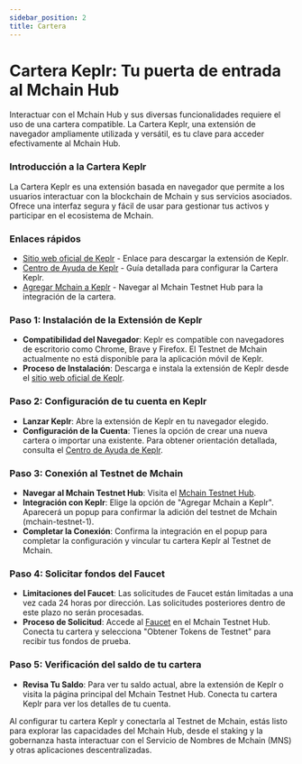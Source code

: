 ```yaml
---
sidebar_position: 2
title: Cartera
---
```


# Cartera Keplr: Tu puerta de entrada al Mchain Hub

Interactuar con el Mchain Hub y sus diversas funcionalidades requiere el uso de una cartera compatible. La Cartera Keplr, una extensión de navegador ampliamente utilizada y versátil, es tu clave para acceder efectivamente al Mchain Hub.

### Introducción a la Cartera Keplr
La Cartera Keplr es una extensión basada en navegador que permite a los usuarios interactuar con la blockchain de Mchain y sus servicios asociados. Ofrece una interfaz segura y fácil de usar para gestionar tus activos y participar en el ecosistema de Mchain.

### Enlaces rápidos
- [Sitio web oficial de Keplr](https://www.keplr.app/download)  - Enlace para descargar la extensión de Keplr.
- [Centro de Ayuda de Keplr](https://help.keplr.app/) - Guía detallada para configurar la Cartera Keplr.
- [Agregar Mchain a Keplr](https://testnet.hub.mchain.network/wallet/keplr) - Navegar al Mchain Testnet Hub para la integración de la cartera.

### Paso 1: Instalación de la Extensión de Keplr
- **Compatibilidad del Navegador**: Keplr es compatible con navegadores de escritorio como Chrome, Brave y Firefox. El Testnet de Mchain actualmente no está disponible para la aplicación móvil de Keplr.
- **Proceso de Instalación**: Descarga e instala la extensión de Keplr desde el [sitio web oficial de Keplr](https://www.keplr.app/download).

### Paso 2: Configuración de tu cuenta en Keplr
- **Lanzar Keplr**: Abre la extensión de Keplr en tu navegador elegido.
- **Configuración de la Cuenta**: Tienes la opción de crear una nueva cartera o importar una existente. Para obtener orientación detallada, consulta el [Centro de Ayuda de Keplr](https://help.keplr.app/).

### Paso 3: Conexión al Testnet de Mchain
- **Navegar al Mchain Testnet Hub**: Visita el [Mchain Testnet Hub](https://testnet.hub.mchain.network/wallet/keplr).
- **Integración con Keplr**: Elige la opción de "Agregar Mchain a Keplr". Aparecerá un popup para confirmar la adición del testnet de Mchain (mchain-testnet-1).
- **Completar la Conexión**: Confirma la integración en el popup para completar la configuración y vincular tu cartera Keplr al Testnet de Mchain.

### Paso 4: Solicitar fondos del Faucet
- **Limitaciones del Faucet**: Las solicitudes de Faucet están limitadas a una vez cada 24 horas por dirección. Las solicitudes posteriores dentro de este plazo no serán procesadas.
- **Proceso de Solicitud**: Accede al [Faucet](https://testnet.hub.mchain.network/mchain/faucet) en el Mchain Testnet Hub. Conecta tu cartera y selecciona "Obtener Tokens de Testnet" para recibir tus fondos de prueba.

### Paso 5: Verificación del saldo de tu cartera
- **Revisa Tu Saldo**: Para ver tu saldo actual, abre la extensión de Keplr o visita la página principal del Mchain Testnet Hub. Conecta tu cartera Keplr para ver los detalles de tu cuenta.

Al configurar tu cartera Keplr y conectarla al Testnet de Mchain, estás listo para explorar las capacidades del Mchain Hub, desde el staking y la gobernanza hasta interactuar con el Servicio de Nombres de Mchain (MNS) y otras aplicaciones descentralizadas.
